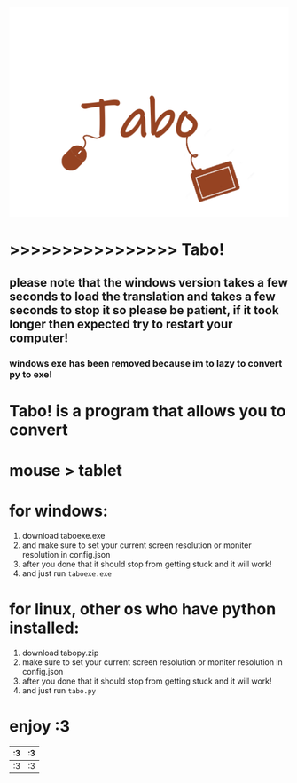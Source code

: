 
![enter image description here](https://raw.githubusercontent.com/catlomao/Tabo/main/tabo.png)
# >>>>>>>>>>>>>>>>	**Tabo!**

## please note that the windows version takes a few seconds to load the translation and takes a few seconds to stop it so please be patient, if it took longer then expected try to restart your computer!
### windows exe has been removed because im to lazy to convert py to exe!
 # Tabo! is a program that allows you to convert
#  mouse > tablet

 #  for windows:
 

 1. download taboexe.exe
 2. and make sure to set your current screen resolution or moniter resolution in config.json
 3. after you done that it should stop from getting stuck and it will work!
 4. and just run ``taboexe.exe``

# for linux, other os who have python installed:

 1. download tabopy.zip
 2. make sure to set your current screen resolution or moniter resolution in config.json
 3. after you done that it should stop from getting stuck and it will work!
 4. and just run ``tabo.py``
# enjoy :3
|:3| :3 |
|--|--|
| :3 | :3 |
